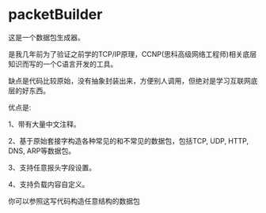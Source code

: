 # packetBuilder
这是一个数据包生成器。

是我几年前为了验证之前学的TCP/IP原理，CCNP(思科高级网络工程师)相关底层知识而写的一个C语言开发的工具。

缺点是代码比较原始，没有抽象封装出来，方便别人调用，但绝对是学习互联网底层的好东西。

优点是:

1、带有大量中文注释。

2、基于原始套接字构造各种常见的和不常见的数据包，包括TCP, UDP, HTTP, DNS, ARP等数据包。

3、支持任意报头字段设置。

4、支持负载内容自定义。

你可以参照这写代码构造任意结构的数据包
